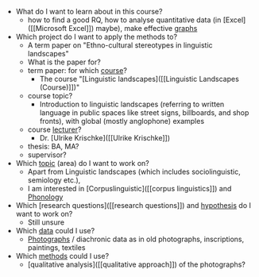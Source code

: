 - What do I want to learn about in this course?
	- how to find a good RQ, how to analyse quantitative data (in [Excel]([[Microsoft Excel]]) maybe), make effective [graphs]([[visualisation]])
- Which project do I want to apply the methods to?
	- A term paper on "Ethno-cultural stereotypes in linguistic landscapes"
	- What is the paper for?
	- term paper: for which [course]([[course]])?
		- The course "[Linguistic landscapes]([[Linguistic Landscapes (Course)]])"
	- course topic?
		- Introduction to linguistic landscapes (referring to written language in public spaces like street signs, billboards, and shop fronts), with global (mostly anglophone) examples
	- course [lecturer]([[lecturer]])?
		- Dr. [Ulrike Krischke]([[Ulrike Krischke]])
	- thesis: BA, MA?
	- supervisor?
- Which [topic]([[topic]]) (area) do I want to work on?
	- Apart from Linguistic landscapes (which includes sociolinguistic, semiology etc.),
	- I am interested in [Corpuslinguistic]([[corpus linguistics]]) and [Phonology]([[phonology]])
- Which [research questions]([[research questions]]) and [hypothesis]([[hypotheses]]) do I want to work on?
	- Still unsure
- Which [data]([[data]]) could I use?
	- [Photographs]([[photos]]) / diachronic data as in old photographs, inscriptions, paintings, textiles
- Which [methods]([[methods]]) could I use?
	- [qualitative analysis]([[qualitative approach]]) of the photographs?